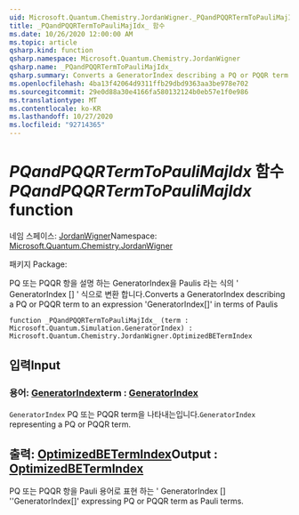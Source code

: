 ```yaml
---
uid: Microsoft.Quantum.Chemistry.JordanWigner._PQandPQQRTermToPauliMajIdx_
title: _PQandPQQRTermToPauliMajIdx_ 함수
ms.date: 10/26/2020 12:00:00 AM
ms.topic: article
qsharp.kind: function
qsharp.namespace: Microsoft.Quantum.Chemistry.JordanWigner
qsharp.name: _PQandPQQRTermToPauliMajIdx_
qsharp.summary: Converts a GeneratorIndex describing a PQ or PQQR term to an expression 'GeneratorIndex[]' in terms of Paulis
ms.openlocfilehash: 4ba13f42064d9311ffb29dbd9363aa3be978e702
ms.sourcegitcommit: 29e0d88a30e4166fa580132124b0eb57e1f0e986
ms.translationtype: MT
ms.contentlocale: ko-KR
ms.lasthandoff: 10/27/2020
ms.locfileid: "92714365"
---
```

# <a name="_pqandpqqrtermtopaulimajidx_-function"></a><span data-ttu-id="df710-102">_PQandPQQRTermToPauliMajIdx_ 함수</span><span class="sxs-lookup"><span data-stu-id="df710-102">_PQandPQQRTermToPauliMajIdx_ function</span></span>

<span data-ttu-id="df710-103">네임 스페이스: [JordanWigner](xref:Microsoft.Quantum.Chemistry.JordanWigner)</span><span class="sxs-lookup"><span data-stu-id="df710-103">Namespace: [Microsoft.Quantum.Chemistry.JordanWigner](xref:Microsoft.Quantum.Chemistry.JordanWigner)</span></span>

<span data-ttu-id="df710-104">패키지 [](https://nuget.org/packages/)</span><span class="sxs-lookup"><span data-stu-id="df710-104">Package: [](https://nuget.org/packages/)</span></span>


<span data-ttu-id="df710-105">PQ 또는 PQQR 항을 설명 하는 GeneratorIndex을 Paulis 라는 식의 ' GeneratorIndex [] ' 식으로 변환 합니다.</span><span class="sxs-lookup"><span data-stu-id="df710-105">Converts a GeneratorIndex describing a PQ or PQQR term to an expression 'GeneratorIndex[]' in terms of Paulis</span></span>

```qsharp
function _PQandPQQRTermToPauliMajIdx_ (term : Microsoft.Quantum.Simulation.GeneratorIndex) : Microsoft.Quantum.Chemistry.JordanWigner.OptimizedBETermIndex
```


## <a name="input"></a><span data-ttu-id="df710-106">입력</span><span class="sxs-lookup"><span data-stu-id="df710-106">Input</span></span>

### <a name="term--generatorindex"></a><span data-ttu-id="df710-107">용어: [GeneratorIndex](xref:Microsoft.Quantum.Simulation.GeneratorIndex)</span><span class="sxs-lookup"><span data-stu-id="df710-107">term : [GeneratorIndex](xref:Microsoft.Quantum.Simulation.GeneratorIndex)</span></span>

<span data-ttu-id="df710-108">`GeneratorIndex` PQ 또는 PQQR term을 나타내는입니다.</span><span class="sxs-lookup"><span data-stu-id="df710-108">`GeneratorIndex` representing a PQ or PQQR term.</span></span>



## <a name="output--optimizedbetermindex"></a><span data-ttu-id="df710-109">출력: [OptimizedBETermIndex](xref:Microsoft.Quantum.Chemistry.JordanWigner.OptimizedBETermIndex)</span><span class="sxs-lookup"><span data-stu-id="df710-109">Output : [OptimizedBETermIndex](xref:Microsoft.Quantum.Chemistry.JordanWigner.OptimizedBETermIndex)</span></span>

<span data-ttu-id="df710-110">PQ 또는 PQQR 항을 Pauli 용어로 표현 하는 ' GeneratorIndex [] '</span><span class="sxs-lookup"><span data-stu-id="df710-110">'GeneratorIndex[]' expressing PQ or PQQR term as Pauli terms.</span></span>